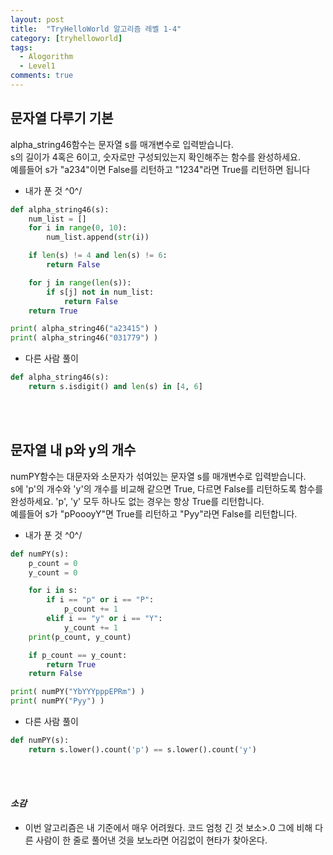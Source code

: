 ```yaml
---
layout: post
title:  "TryHelloWorld 알고리즘 레벨 1-4"
category: [tryhelloworld]
tags:
  - Alogorithm
  - Level1
comments: true
---
```



## 문자열 다루기 기본
alpha_string46함수는 문자열 s를 매개변수로 입력받습니다.<br>
s의 길이가 4혹은 6이고, 숫자로만 구성되있는지 확인해주는 함수를 완성하세요.<br>
예를들어 s가 "a234"이면 False를 리턴하고 "1234"라면 True를 리턴하면 됩니다<br>

- 내가 푼 것 ^0^/

```python
def alpha_string46(s):
    num_list = []
    for i in range(0, 10):
        num_list.append(str(i))

    if len(s) != 4 and len(s) != 6:
        return False

    for j in range(len(s)):
        if s[j] not in num_list:
            return False
    return True

print( alpha_string46("a23415") )
print( alpha_string46("031779") )
```

- 다른 사람 풀이

```python
def alpha_string46(s):
    return s.isdigit() and len(s) in [4, 6]
```
<br><br>
## 문자열 내 p와 y의 개수
numPY함수는 대문자와 소문자가 섞여있는 문자열 s를 매개변수로 입력받습니다.<br>
s에 'p'의 개수와 'y'의 개수를 비교해 같으면 True, 다르면 False를 리턴하도록 함수를 완성하세요. 'p', 'y' 모두 하나도 없는 경우는 항상 True를 리턴합니다.<br>
예를들어 s가 "pPoooyY"면 True를 리턴하고 "Pyy"라면 False를 리턴합니다.<br>

- 내가 푼 것 ^0^/

```python
def numPY(s):
	p_count = 0
	y_count = 0

	for i in s:
		if i == "p" or i == "P":
			p_count += 1
		elif i == "y" or i == "Y":
			y_count += 1
	print(p_count, y_count)

	if p_count == y_count:
		return True
	return False

print( numPY("YbYYYpppEPRm") )
print( numPY("Pyy") )
```

- 다른 사람 풀이

```python
def numPY(s):
    return s.lower().count('p') == s.lower().count('y')
```
<br><br>
#### *소감*
- 이번 알고리즘은 내 기준에서 매우 어려웠다. 코드 엄청 긴 것 보소>.0 그에 비해 다른 사람이 한 줄로 풀어낸 것을 보노라면 어김없이 현타가 찾아온다.
